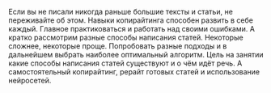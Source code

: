 Если вы не писали никогда раньше большие тексты и статьи, не переживайте об этом. Навыки копирайтинга способен развить в себе каждый. Главное практиковаться и работать над своими ошибками. А кратко рассмотрим разные способы написания статей. Некоторые сложнее, некоторые проще. Попробовать разные подходы и в дальнейшем выбрать наиболее оптимальный алгоритм. Цель на занятии какие способы написания статей существуют и о чём идёт речь. А самостоятельный копирайтинг, рерайт готовых статей и использование нейросетей.
